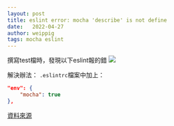 ```yaml
---
layout: post
title: eslint error: mocha 'describe' is not define 
date:   2022-04-27
author: weippig
tags: mocha eslint
---
```


撰寫test檔時，發現以下eslint報的錯
![](https://imgur.com/QNRGBNf)

解決辦法：
`.eslintrc`檔案中加上：
``` json
"env": {
	"mocha": true
},
``` 

[資料來源](https://jeremysu0131.github.io/ESLint-Mocha-describe-is-not-defined/)